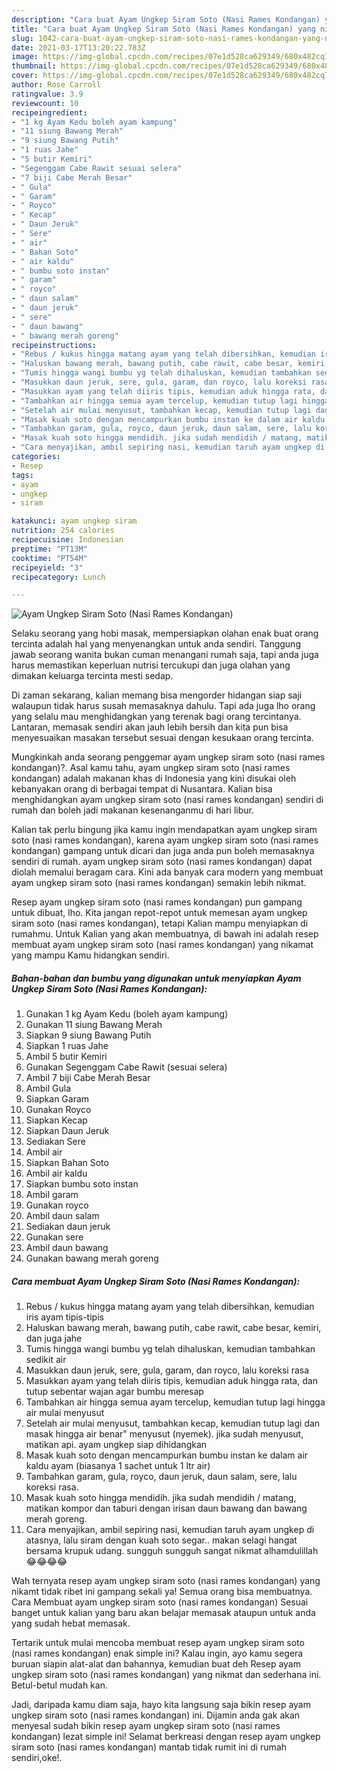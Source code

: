 ```yaml
---
description: "Cara buat Ayam Ungkep Siram Soto (Nasi Rames Kondangan) yang nikmat dan Mudah Dibuat"
title: "Cara buat Ayam Ungkep Siram Soto (Nasi Rames Kondangan) yang nikmat dan Mudah Dibuat"
slug: 1042-cara-buat-ayam-ungkep-siram-soto-nasi-rames-kondangan-yang-nikmat-dan-mudah-dibuat
date: 2021-03-17T13:20:22.783Z
image: https://img-global.cpcdn.com/recipes/07e1d528ca629349/680x482cq70/ayam-ungkep-siram-soto-nasi-rames-kondangan-foto-resep-utama.jpg
thumbnail: https://img-global.cpcdn.com/recipes/07e1d528ca629349/680x482cq70/ayam-ungkep-siram-soto-nasi-rames-kondangan-foto-resep-utama.jpg
cover: https://img-global.cpcdn.com/recipes/07e1d528ca629349/680x482cq70/ayam-ungkep-siram-soto-nasi-rames-kondangan-foto-resep-utama.jpg
author: Rose Carroll
ratingvalue: 3.9
reviewcount: 10
recipeingredient:
- "1 kg Ayam Kedu boleh ayam kampung"
- "11 siung Bawang Merah"
- "9 siung Bawang Putih"
- "1 ruas Jahe"
- "5 butir Kemiri"
- "Segenggam Cabe Rawit sesuai selera"
- "7 biji Cabe Merah Besar"
- " Gula"
- " Garam"
- " Royco"
- " Kecap"
- " Daun Jeruk"
- " Sere"
- " air"
- " Bahan Soto"
- " air kaldu"
- " bumbu soto instan"
- " garam"
- " royco"
- " daun salam"
- " daun jeruk"
- " sere"
- " daun bawang"
- " bawang merah goreng"
recipeinstructions:
- "Rebus / kukus hingga matang ayam yang telah dibersihkan, kemudian iris ayam tipis-tipis"
- "Haluskan bawang merah, bawang putih, cabe rawit, cabe besar, kemiri, dan juga jahe"
- "Tumis hingga wangi bumbu yg telah dihaluskan, kemudian tambahkan sedikit air"
- "Masukkan daun jeruk, sere, gula, garam, dan royco, lalu koreksi rasa"
- "Masukkan ayam yang telah diiris tipis, kemudian aduk hingga rata, dan tutup sebentar wajan agar bumbu meresap"
- "Tambahkan air hingga semua ayam tercelup, kemudian tutup lagi hingga air mulai menyusut"
- "Setelah air mulai menyusut, tambahkan kecap, kemudian tutup lagi dan masak hingga air benar&#34; menyusut (nyemek). jika sudah menyusut, matikan api. ayam ungkep siap dihidangkan"
- "Masak kuah soto dengan mencampurkan bumbu instan ke dalam air kaldu ayam (biasanya 1 sachet untuk 1 ltr air)"
- "Tambahkan garam, gula, royco, daun jeruk, daun salam, sere, lalu koreksi rasa."
- "Masak kuah soto hingga mendidih. jika sudah mendidih / matang, matikan kompor dan taburi dengan irisan daun bawang dan bawang merah goreng."
- "Cara menyajikan, ambil sepiring nasi, kemudian taruh ayam ungkep di atasnya, lalu siram dengan kuah soto segar.. makan selagi hangat bersama krupuk udang. sungguh sungguh sangat nikmat alhamdulillah 😂😂😂😂"
categories:
- Resep
tags:
- ayam
- ungkep
- siram

katakunci: ayam ungkep siram 
nutrition: 254 calories
recipecuisine: Indonesian
preptime: "PT13M"
cooktime: "PT54M"
recipeyield: "3"
recipecategory: Lunch

---
```



![Ayam Ungkep Siram Soto (Nasi Rames Kondangan)](https://img-global.cpcdn.com/recipes/07e1d528ca629349/680x482cq70/ayam-ungkep-siram-soto-nasi-rames-kondangan-foto-resep-utama.jpg)

Selaku seorang yang hobi masak, mempersiapkan olahan enak buat orang tercinta adalah hal yang menyenangkan untuk anda sendiri. Tanggung jawab seorang  wanita bukan cuman menangani rumah saja, tapi anda juga harus memastikan keperluan nutrisi tercukupi dan juga olahan yang dimakan keluarga tercinta mesti sedap.

Di zaman  sekarang, kalian memang bisa mengorder hidangan siap saji walaupun tidak harus susah memasaknya dahulu. Tapi ada juga lho orang yang selalu mau menghidangkan yang terenak bagi orang tercintanya. Lantaran, memasak sendiri akan jauh lebih bersih dan kita pun bisa menyesuaikan masakan tersebut sesuai dengan kesukaan orang tercinta. 



Mungkinkah anda seorang penggemar ayam ungkep siram soto (nasi rames kondangan)?. Asal kamu tahu, ayam ungkep siram soto (nasi rames kondangan) adalah makanan khas di Indonesia yang kini disukai oleh kebanyakan orang di berbagai tempat di Nusantara. Kalian bisa menghidangkan ayam ungkep siram soto (nasi rames kondangan) sendiri di rumah dan boleh jadi makanan kesenanganmu di hari libur.

Kalian tak perlu bingung jika kamu ingin mendapatkan ayam ungkep siram soto (nasi rames kondangan), karena ayam ungkep siram soto (nasi rames kondangan) gampang untuk dicari dan juga anda pun boleh memasaknya sendiri di rumah. ayam ungkep siram soto (nasi rames kondangan) dapat diolah memalui beragam cara. Kini ada banyak cara modern yang membuat ayam ungkep siram soto (nasi rames kondangan) semakin lebih nikmat.

Resep ayam ungkep siram soto (nasi rames kondangan) pun gampang untuk dibuat, lho. Kita jangan repot-repot untuk memesan ayam ungkep siram soto (nasi rames kondangan), tetapi Kalian mampu menyiapkan di rumahmu. Untuk Kalian yang akan membuatnya, di bawah ini adalah resep membuat ayam ungkep siram soto (nasi rames kondangan) yang nikamat yang mampu Kamu hidangkan sendiri.

<!--inarticleads1-->

##### Bahan-bahan dan bumbu yang digunakan untuk menyiapkan Ayam Ungkep Siram Soto (Nasi Rames Kondangan):

1. Gunakan 1 kg Ayam Kedu (boleh ayam kampung)
1. Gunakan 11 siung Bawang Merah
1. Siapkan 9 siung Bawang Putih
1. Siapkan 1 ruas Jahe
1. Ambil 5 butir Kemiri
1. Gunakan Segenggam Cabe Rawit (sesuai selera)
1. Ambil 7 biji Cabe Merah Besar
1. Ambil  Gula
1. Siapkan  Garam
1. Gunakan  Royco
1. Siapkan  Kecap
1. Siapkan  Daun Jeruk
1. Sediakan  Sere
1. Ambil  air
1. Siapkan  Bahan Soto
1. Ambil  air kaldu
1. Siapkan  bumbu soto instan
1. Ambil  garam
1. Gunakan  royco
1. Ambil  daun salam
1. Sediakan  daun jeruk
1. Gunakan  sere
1. Ambil  daun bawang
1. Gunakan  bawang merah goreng




<!--inarticleads2-->

##### Cara membuat Ayam Ungkep Siram Soto (Nasi Rames Kondangan):

1. Rebus / kukus hingga matang ayam yang telah dibersihkan, kemudian iris ayam tipis-tipis
1. Haluskan bawang merah, bawang putih, cabe rawit, cabe besar, kemiri, dan juga jahe
1. Tumis hingga wangi bumbu yg telah dihaluskan, kemudian tambahkan sedikit air
1. Masukkan daun jeruk, sere, gula, garam, dan royco, lalu koreksi rasa
1. Masukkan ayam yang telah diiris tipis, kemudian aduk hingga rata, dan tutup sebentar wajan agar bumbu meresap
1. Tambahkan air hingga semua ayam tercelup, kemudian tutup lagi hingga air mulai menyusut
1. Setelah air mulai menyusut, tambahkan kecap, kemudian tutup lagi dan masak hingga air benar&#34; menyusut (nyemek). jika sudah menyusut, matikan api. ayam ungkep siap dihidangkan
1. Masak kuah soto dengan mencampurkan bumbu instan ke dalam air kaldu ayam (biasanya 1 sachet untuk 1 ltr air)
1. Tambahkan garam, gula, royco, daun jeruk, daun salam, sere, lalu koreksi rasa.
1. Masak kuah soto hingga mendidih. jika sudah mendidih / matang, matikan kompor dan taburi dengan irisan daun bawang dan bawang merah goreng.
1. Cara menyajikan, ambil sepiring nasi, kemudian taruh ayam ungkep di atasnya, lalu siram dengan kuah soto segar.. makan selagi hangat bersama krupuk udang. sungguh sungguh sangat nikmat alhamdulillah 😂😂😂😂




Wah ternyata resep ayam ungkep siram soto (nasi rames kondangan) yang nikamt tidak ribet ini gampang sekali ya! Semua orang bisa membuatnya. Cara Membuat ayam ungkep siram soto (nasi rames kondangan) Sesuai banget untuk kalian yang baru akan belajar memasak ataupun untuk anda yang sudah hebat memasak.

Tertarik untuk mulai mencoba membuat resep ayam ungkep siram soto (nasi rames kondangan) enak simple ini? Kalau ingin, ayo kamu segera buruan siapin alat-alat dan bahannya, kemudian buat deh Resep ayam ungkep siram soto (nasi rames kondangan) yang nikmat dan sederhana ini. Betul-betul mudah kan. 

Jadi, daripada kamu diam saja, hayo kita langsung saja bikin resep ayam ungkep siram soto (nasi rames kondangan) ini. Dijamin anda gak akan menyesal sudah bikin resep ayam ungkep siram soto (nasi rames kondangan) lezat simple ini! Selamat berkreasi dengan resep ayam ungkep siram soto (nasi rames kondangan) mantab tidak rumit ini di rumah sendiri,oke!.

